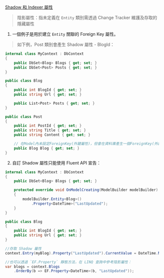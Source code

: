 [Shadow 和 Indexer 屬性](https://learn.microsoft.com/zh-tw/ef/core/modeling/shadow-properties)

> 陰影屬性：指未定義在 `Entity` 類別需透過 Change Tracker 維護及存取的隱藏屬性

1. 一個例子是用於建立 `Entity` 關聯的 Foreign Key 屬性。  
>如下例，Post 類別會產生 Shadow 屬性 - BlogId：
```C#
internal class MyContext : DbContext
{
    public DbSet<Blog> Blogs { get; set; }
    public DbSet<Post> Posts { get; set; }
}

public class Blog
{
    public int BlogId { get; set; }
    public string Url { get; set; }

    public List<Post> Posts { get; set; }
}

public class Post
{
    public int PostId { get; set; }
    public string Title { get; set; }
    public string Content { get; set; }

    // 在Model內未設定ForeignKey(外鍵屬性)，但會在資料庫產生一個ForeignKey(外鍵屬性)
    public Blog Blog { get; set; }
}
```

2. 自訂 Shadow 屬性只能使用 Fluent API 宣告：
```C#
internal class MyContext : DbContext
{
    public DbSet<Blog> Blogs { get; set; }

    protected override void OnModelCreating(ModelBuilder modelBuilder)
    {
        modelBuilder.Entity<Blog>()
            .Property<DateTime>("LastUpdated");
    }
}

public class Blog
{
    public int BlogId { get; set; }
    public string Url { get; set; }
}

//存取 Shadow 屬性
context.Entry(myBlog).Property("LastUpdated").CurrentValue = DateTime.Now;

//也可以透過 `EF.Property` 靜態方法，在 LINQ 查詢中參考陰影屬性：
var blogs = context.Blogs
    .OrderBy(b => EF.Property<DateTime>(b, "LastUpdated"));

```
